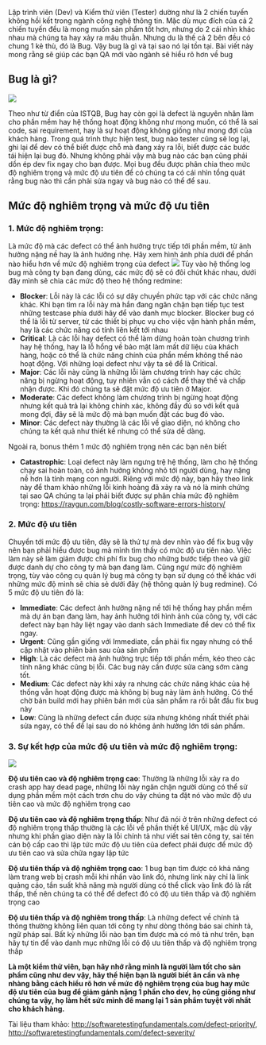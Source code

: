 Lập trình viên (Dev) và Kiểm thử viên (Tester) dường như là 2 chiến tuyến không hồi kết trong ngành công nghệ thông tin. Mặc dù mục đích của cả 2 chiến tuyến đều là mong muốn sản phẩm tốt hơn, nhưng do 2 cái nhìn khác nhau mà chúng ta hay xảy ra mâu thuẫn. Nhưng du là thế cả 2 bên đều có chung 1 kẻ thù, đó là Bug. Vậy bug là gì và tại sao nó lại tồn tại. Bài viết này mong rằng sẽ giúp các bạn QA mới vào ngành sẽ hiểu rõ hơn về bug

## Bug là gì?

![](https://images.viblo.asia/c4225a04-01b0-44f3-be17-9b037107cec0.png)

Theo như từ điển của ISTQB, Bug hay còn gọi là defect là nguyên nhân làm cho phần mềm hay hệ thống hoạt động không như mong muốn, có thể là sai code, sai requirement, hay là sự hoạt động không giống như mong đợi của khách hàng. Trong quá trình thực hiện test, bug nào tester cũng sẽ log lại, ghi lại để dev có thể biết được chỗ mà đang xảy ra lỗi, biết được các bước tái hiện lại bug đó. Nhưng không phải vậy mà bug nào các bạn cũng phải dồn ép dev fix ngay cho bạn được. Mọi bug đều được phân chia theo mức độ nghiêm trọng và mức độ ưu tiên để có chúng ta có cái nhìn tổng quát rằng bug nào thì cần phải sửa ngay và bug nào có thể để sau.

## Mức độ nghiêm trọng và mức độ ưu tiên

### 1.	Mức độ nghiêm trọng:
Là mức độ mà các defect có thể ảnh hưởng trực tiếp tới phần mềm, từ ảnh hưởng nặng nề hay là ảnh hưởng nhẹ. Hãy xem hình ảnh phía dưới để phần nào hiểu hơn về mức độ nghiêm trọng của defect
![](https://images.viblo.asia/e10b1196-2983-4acf-800a-d51e23be29c3.jpg)
Tùy vào hệ thống log bug mà công ty bạn đang dùng, các mức độ sẽ có đôi chút khác nhau, dưới đây mình sẽ chia các mức độ theo hệ thống redmine:

-   **Blocker**: Lỗi này là các lỗi có sự dây chuyền phức tạp với các chức năng khác. Khi bạn tìm ra lỗi này mà hắn đang ngăn chặn bạn tiếp tục test những testcase phía dưới hãy để vào danh mục blocker. Blocker bug có thể là lỗi từ server, từ các thiết bị phục vụ cho việc vận hành phần mềm, hay là các chức năng có tính liên kết tới nhau
-	**Critical**: Là các lỗi hay defect có thể làm dừng hoản toàn chương trình hay hệ thống, hay là lỗ hổng về bảo mật làm mất dữ liệu của khách hàng, hoặc có thể là chức năng chính của phần mềm không thể nào hoạt động. Với những loại defect như vậy ta sẽ để là Critical.
-	**Major**: Các lỗi này cũng là những lỗi làm chương trình hay các chức năng bị ngừng hoạt động, tuy nhiên vẫn có cách để thay thế và chấp nhận được. Khi đó chúng ta sẽ đặt mức độ ưu tiên ở Major.
-	**Moderate**: Các defect không làm chương trình bị ngừng hoạt động nhưng kết quả trả lại không chính xác, không đầy đủ so với kết quả mong đợi, đây sẽ là mức độ mà bạn muốn đặt các bug đó vào.
-	**Minor**: Các defect này thường là các lỗi về giao diện, nó không cho chúng ta kết quả như thiết kế nhưng có thể sửa dễ dàng.

Ngoài ra, bonus thêm 1 mức độ nghiêm trọng nên các bạn nên biết

-  **Catastrophic**: Loại defect này làm ngưng trệ hệ thống, làm cho hệ thống chạy sai hoàn toàn, có ảnh hưởng không nhỏ tới người dùng, hay nặng nề hơn là tính mạng con người. Riêng với mức độ này, bạn hãy theo link này để tham khảo những lỗi kinh hoàng đã xảy ra và nó là minh chứng tại sao QA chúng ta lại phải biết được sự phân chia mức độ nghiêm trọng: https://raygun.com/blog/costly-software-errors-history/

### 2.	Mức độ ưu tiên
Chuyển tới mức độ ưu tiên, đây sẽ là thứ tự mà dev nhìn vào để fix bug vậy nên bạn phải hiểu được bug mà mình tìm thấy có mức độ ưu tiên nào.
Việc làm này sẽ làm giảm được chi phí fix bug cho những bước tiếp theo và giữ được danh dự cho công ty mà bạn đang làm. Cũng ngư mức độ nghiêm trọng, tùy vào công cụ quản lý bug mà công ty bạn sử dụng có thể khác với những mức độ mình sẽ chia sẻ dưới đây (hệ thông quản lý bug redmine). Có 5 mức độ ưu tiên đó là:

-   **Immediate**: Các defect ảnh hưởng nặng nề tới hệ thống hay phần mềm mà dự án bạn đang làm, hay ảnh hưởng tới hình ảnh của công ty, với các defect này bạn hãy liệt ngay vào danh sách Immediate để dev có thể fix ngay.
-   **Urgent**: Cũng gần giống với Immediate, cần phải fix ngay nhưng có thể cập nhật vào phiên bản sau của sản phẩm
-	**High**: Là các defect mà ảnh hưởng trực tiếp tới phần mềm, kéo theo các tính năng khác cũng bị lỗi. Các bug này cần được sửa càng sớm càng tốt.
-	**Medium**: Các defect này khi xảy ra nhưng các chức năng khác của hệ thống vẫn hoạt động được mà không bị bug này làm ảnh hưởng. Có thể chờ bản build mới hay phiên bản mới của sản phẩm ra rồi bắt đầu fix bug này
-	**Low**: Cũng là những defect cần được sửa nhưng không nhất thiết phải sửa ngay, có thể để lại sau do nó không ảnh hưởng lớn tới sản phẩm.

### 3.	Sự kết hợp của mức độ ưu tiên và mức độ nghiêm trọng:
![](https://images.viblo.asia/621b49ad-5c81-463c-8461-fdd86b2e107a.jpg)

**Độ ưu tiên cao và độ nghiêm trọng cao**: Thường là những lỗi xảy ra do crash app hay dead page, những lỗi này ngăn chặn người dùng có thể sử dụng phần mềm một cách trơn chu do vậy chúng ta đặt nó vào mức độ ưu tiên cao và mức độ nghiêm trọng cao

**Độ ưu tiên cao và độ nghiêm trọng thấp**: Như đã nói ở trên những defect có độ nghiêm trọng thấp thường là các lỗi về phần thiết kế UI/UX, mặc dù vậy nhưng khi phần giao diện này là lỗi chính tả như viết sai tên công ty, sai tên cán bộ cấp cao thì lập tức mức độ ưu tiên của defect phải được để mức độ ưu tiên cao và sửa chữa ngay lập tức

**Độ ưu tiên thấp và độ nghiêm trọng cao**: 1 bug bạn tìm được có khả năng làm trang web bị crash mỗi khi nhấn vào link đó, nhưng link này chỉ là link quảng cáo, tần suất khả năng mà người dùng có thể click vào link đó là rất thấp, thế nên chúng ta có thể để defect đó có độ ưu tiên thấp và độ nghiêm trọng cao

**Độ ưu tiên thấp và độ nghiêm trong thấp**: Là những defect về chính tả thông thường không liên quan tới công ty như dòng thông báo sai chính tả, ngữ pháp sai. Bất kỳ những lỗi nào bạn tìm được mà có mô tả như trên, bạn hãy tự tin để vào danh mục những lỗi có độ ưu tiên thấp và độ nghiêm trọng thấp

**Là một kiểm thử viên, bạn hãy nhớ rằng mình là người làm tốt cho sản phẩm cũng như dev vậy, hãy thể hiện bạn là người biết ân cần và nhẹ nhàng bằng cách hiểu rõ hơn về mức độ nghiêm trọng của bug hay mức độ ưu tiên của bug để giảm gánh nặng 1 phần cho dev, họ cũng giống như chúng ta vậy, họ làm hết sức mình để mang lại 1 sản phẩm tuyệt vời nhất cho khách hàng.**

Tài liệu tham khảo: http://softwaretestingfundamentals.com/defect-priority/, http://softwaretestingfundamentals.com/defect-severity/
